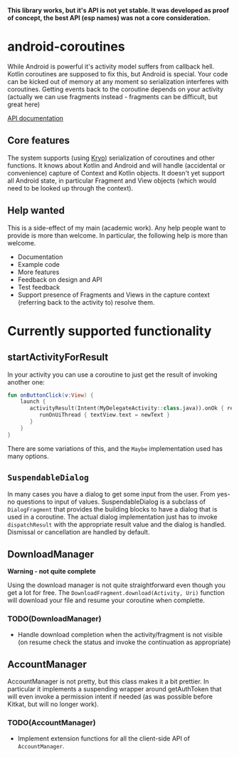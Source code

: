 **This library works, but it's API is not yet stable. It was developed as proof of concept, the best API (esp names) was not a core consideration.**

# android-coroutines
While Android is powerful it's activity model suffers from callback hell. Kotlin coroutines are supposed to fix this, but
Android is special. Your code can be kicked out of memory at any moment so serialization interferes with coroutines. 
Getting events back to the coroutine depends on your activity (actually we can use fragments instead - fragments can
be difficult, but great here)

[API documentation](https://pdvrieze.github.io/android-coroutines/android-coroutines/)

## Core features
The system supports (using [Kryo](https://github.com/EsotericSoftware/kryo)) serialization of 
coroutines and other functions. It knows about Kotlin and Android and will handle (accidental or 
convenience) capture of Context and Kotlin objects. It doesn't yet support all
Android state, in particular Fragment and View objects (which would need to be looked up through the
context).  

## Help wanted
This is a side-effect of my main (academic work). Any help people want to provide is more than
welcome. In particular, the following help is more than welcome.
- Documentation
- Example code
- More features
- Feedback on design and API
- Test feedback
- Support presence of Fragments and Views in the capture context (referring back to the activity to)
  resolve them.

# Currently supported functionality
## startActivityForResult
In your activity you can use a coroutine to just get the result of invoking another one:

```kotlin
fun onButtonClick(v:View) {
    launch {
       activityResult(Intent(MyDelegateActivity::class.java)).onOk { resultIntent ->
          runOnUiThread { textView.text = newText }
       }
    }
}
```

There are some variations of this, and the `Maybe` implementation used has many options.

## `SuspendableDialog`
In many cases you have a dialog to get some input from the user. From yes-no questions to input of values. SuspendableDialog is
a subclass of `DialogFragment` that provides the building blocks to have a dialog that is used in a coroutine. The actual dialog
implementation just has to invoke `dispatchResult` with the appropriate result value and the dialog is handled. Dismissal or
cancellation are handled by default.

## DownloadManager
**Warning - not quite complete**

Using the download manager is not quite straightforward even though you get a lot for free. The `DownloadFragment.download(Activity, Uri)` 
function will download your file and resume your coroutine when complette.

### TODO(DownloadManager)
- Handle download completion when the activity/fragment is not visible (on resume check the status and invoke the continuation
  as appropriate)
  
## AccountManager
AccountManager is not pretty, but this class makes it a bit prettier. In particular it implements a suspending wrapper
around getAuthToken that will even invoke a permission intent if needed (as was possible before Kitkat, but will no longer work).

### TODO(AccountManager)
- Implement extension functions for all the client-side API of `AccountManager`.
